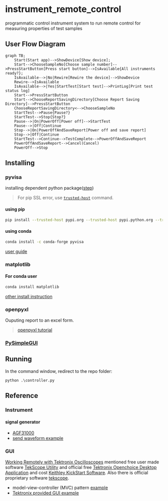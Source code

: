 # instrument_remote_control

programmatic control instrument system to run remote control for measuring properties of test samples

## User Flow Diagram

```mermaid
graph TB;
    Start(Start app)-->ShowDevice[Show device];
    Start-->ChooseSampleNo[Choose sample number]-->PressStartButton[Press start button]-->IsAvailable{All instruments ready?};
    IsAvailable-->|No|Rewire[Rewire the device]-->ShowDevice
    Rewire-->IsAvailable
    IsAvailable-->|Yes|StartTest[Start test]-->PrintLog[Print test status log]
    Start-->PressStartButton
    Start-->ChooseReportSavingDirectory[Choose Report Saving Directory]-->PressStartButton
    ChooseReportSavingDirectory<-->ChooseSampleNo
    StartTest-->Pause{Pause?}
    StartTest-->Stop{Stop?}
    Pause-->|On|PowerOff[Power off]-->StartTest
    Pause-->|Off|Continue
    Stop-->|On|PowerOffAndSaveReport[Power off and save report]
    Stop-->|Off|Continue
    StartTest-->Continue-->TestComplete-->PowerOffAndSaveReport
    PowerOffAndSaveReport-->Cancel(Cancel)
    PowerOff-->Stop
```

## Installing
### pyvisa
installing dependent python package([step](https://www.lockinc.com.tw/files/%E6%8A%80%E8%A1%93%E7%B0%A1%E4%BB%8B%E3%80%8A%E7%A4%BA%E6%B3%A2%E5%99%A8%E8%87%AA%E5%8B%95%E5%8C%96%E5%92%8C%20Python%20%E5%85%A5%E9%96%80%E3%80%8B_%E4%B8%AD%E6%96%87%E7%89%88_.pdf))
> For pip SSL error, use [`trusted-host`](https://stackoverflow.com/questions/25981703/pip-install-fails-with-connection-error-ssl-certificate-verify-failed-certi) command.

#### using pip
```sh
pip install --trusted-host pypi.org --trusted-host pypi.python.org --trusted-host files.pythonhosted.org pyvisa
```
#### using conda
```sh
conda install -c conda-forge pyvisa
```
[user guide](https://pyvisa.readthedocs.io/en/latest/_modules/pyvisa/highlevel.html#)

### matplotlib
#### For conda user
```sh
conda install matplotlib
```
[other install instruction](https://www.geeksforgeeks.org/install-matplotlib-python/)

### openpyxl

Ouputing report to an excel form.
> [openpyxl tutorial](https://openpyxl.readthedocs.io/en/stable/tutorial.html)

### [PySimpleGUI](https://www.pysimplegui.org/en/latest/)
## Running
In the command window, redirect to the repo folder:
```
python .\controller.py
```
## Reference
### Instrument
#### signal generator
* [AGF31000](https://download.tek.com/manual/077147303_AFG31000_Series_User_Manual_EN_Nov2020.pdf)
* [send waveform example](https://github.com/tektronix/Programmatic-Control-Examples/blob/master/Examples/Signal_Sources/src/AFG3KSendWaveformExample/python/afg3k_send_wfm_1.py)
### GUI
[Working Remotely with Tektronix Oscilloscopes](https://www.tek.com/en/documents/technical-brief/working-remotely-with-tek-scopes-tech-brief) mentioned free user made software [TekScope Utility](https://forum.tek.com/viewtopic.php?t=140451#p284900) and official free [Tektronix Openchoice Desktop Application](https://www.tek.com/en/support/software/utility/tektronix-openchoice-desktop-application-tdspcs1--v28) and cost [Keithley KickStart Software](https://www.tek.com/en/products/keithley/keithley-control-software-bench-instruments/kickstart). Also there is official proprietary software [tekscope](https://www.tekcloud.com/tekscope/).
* model-view-controller (MVC) pattern [example](https://www.pythontutorial.net/tkinter/tkinter-mvc/)
* [Tektronix provided GUI example](https://github.com/tektronix/keithley/blob/7a7c60ce6ac114b7fee00d9f216cdbfedcdc9396/Instrument_Examples/General/Creating_GUIs/instrgui.py
)
